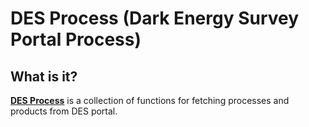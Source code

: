 # DES Process (Dark Energy Survey Portal Process)

## What is it?
**[DES Process](https://github.com/linea-it/des-process)** is a collection of functions for fetching processes and products from DES portal.